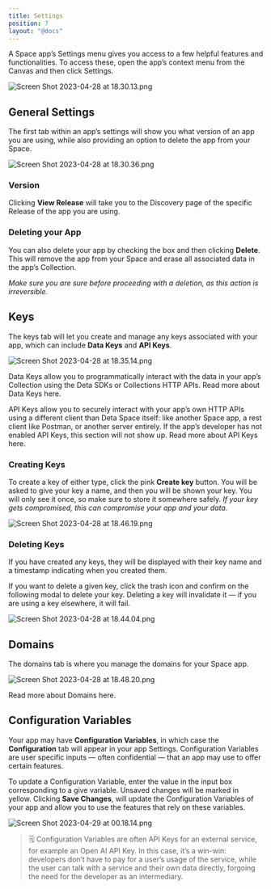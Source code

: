 ```yaml
---
title: Settings
position: 7
layout: "@docs"
---
```


A Space app’s Settings menu gives you access to a few helpful features and functionalities. To access these, open the app’s context menu from the Canvas and then click Settings.

![Screen Shot 2023-04-28 at 18.30.13.png](App%20Settings%201f9cc28abbd3401aaf75b54f8d940910/Screen_Shot_2023-04-28_at_18.30.13.png)

## General Settings

The first tab within an app’s settings will show you what version of an app you are using, while also providing an option to delete the app from your Space.

![Screen Shot 2023-04-28 at 18.30.36.png](App%20Settings%201f9cc28abbd3401aaf75b54f8d940910/Screen_Shot_2023-04-28_at_18.30.36.png)

### Version

Clicking **View Release** will take you to the Discovery page of the specific Release of the app you are using.

### Deleting your App

You can also delete your app by checking the box and then clicking **Delete**. This will remove the app from your Space and erase all associated data in the app’s Collection. 

*Make sure you are sure before proceeding with a deletion, as this action is irreversible.*

## Keys

The keys tab will let you create and manage any keys associated with your app, which can include **Data Keys** and **API Keys**. 

![Screen Shot 2023-04-28 at 18.35.14.png](App%20Settings%201f9cc28abbd3401aaf75b54f8d940910/Screen_Shot_2023-04-28_at_18.35.14.png)

Data Keys allow you to programmatically interact with the data in your app’s Collection using the Deta SDKs or Collections HTTP APIs. Read more about Data Keys here.

API Keys allow you to securely interact with your app’s own HTTP APIs using a different client than Deta Space itself: like another Space app, a rest client like Postman, or another server entirely. If the app’s developer has not enabled API Keys, this section will not show up. Read more about API Keys here.

### Creating Keys

To create a key of either type, click the pink **Create key** button. You will be asked to give your key a name, and then you will be shown your key. You will only see it once, so make sure to store it somewhere safely. *If your key gets compromised, this can compromise your app and your data.*

![Screen Shot 2023-04-28 at 18.46.19.png](App%20Settings%201f9cc28abbd3401aaf75b54f8d940910/Screen_Shot_2023-04-28_at_18.46.19.png)

### Deleting Keys

If you have created any keys, they will be displayed with their key name and a timestamp indicating when you created them. 

If you want to delete a given key, click the trash icon and confirm on the following modal to delete your key. Deleting a key will invalidate it — if you are using a key elsewhere, it will fail.

![Screen Shot 2023-04-28 at 18.44.04.png](App%20Settings%201f9cc28abbd3401aaf75b54f8d940910/Screen_Shot_2023-04-28_at_18.44.04.png)

## Domains

The domains tab is where you manage the domains for your Space app. 

![Screen Shot 2023-04-28 at 18.48.20.png](App%20Settings%201f9cc28abbd3401aaf75b54f8d940910/Screen_Shot_2023-04-28_at_18.48.20.png)

Read more about Domains here.

## Configuration Variables

Your app may have **Configuration Variables**, in which case the **Configuration** tab will appear in your app Settings. Configuration Variables are user specific inputs — often confidential — that an app may use to offer certain features. 

To update a Configuration Variable, enter the value in the input box corresponding to a give variable. Unsaved changes will be marked in yellow. Clicking **Save Changes**, will update the Configuration Variables of your app and allow you to use the features that rely on these variables.

![Screen Shot 2023-04-29 at 00.18.14.png](App%20Settings%201f9cc28abbd3401aaf75b54f8d940910/Screen_Shot_2023-04-29_at_00.18.14.png)


> 🗒️ Configuration Variables are often API Keys for an external service, for example an Open AI API Key. In this case, it’s a win-win: developers don’t have to pay for a user’s usage of the service, while the user can talk with a service and their own data directly, forgoing the need for the developer as an intermediary.